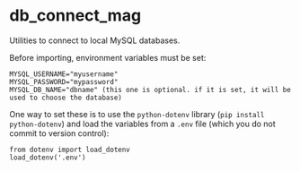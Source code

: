 # db_connect_mag

Utilities to connect to local MySQL databases.

Before importing, environment variables must be set:

```
MYSQL_USERNAME="myusername"
MYSQL_PASSWORD="mypassword"
MYSQL_DB_NAME="dbname" (this one is optional. if it is set, it will be used to choose the database)
```

One way to set these is to use the `python-dotenv` library (`pip install python-dotenv`) and load the variables from a `.env` file (which you do not commit to version control):

```
from dotenv import load_dotenv
load_dotenv('.env')
```
